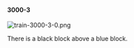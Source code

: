 #### 3000-3
![train-3000-3-0.png](https://github.com/lil-lab/nlvr/raw/master/nlvr/train/images/10/train-3000-3-0.png "train-3000-3-0.png")

There is a black block above a blue block.